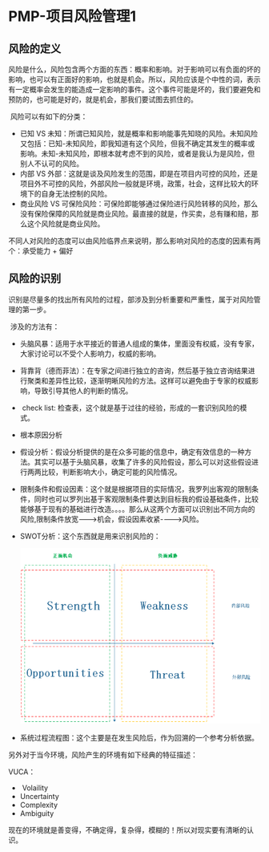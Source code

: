 # PMP-项目风险管理1

## 风险的定义

​        风险是什么，风险包含两个方面的东西：概率和影响。对于影响可以有负面的坏的影响，也可以有正面好的影响，也就是机会。所以，风险应该是个中性的词，表示有一定概率会发生的能造成一定影响的事件。这个事件可能是坏的，我们要避免和预防的，也可能是好的，就是机会，那我们要试图去抓住的。

​	   风险可以有如下的分类：

- 已知 VS 未知：所谓已知风险，就是概率和影响能事先知晓的风险。未知风险又包括：已知-未知风险，即我知道有这个风险，但我不确定其发生的概率或影响。未知-未知风险，即根本就考虑不到的风险，或者是我认为是风险，但别人不认可的风险。
- 内部 VS 外部：这就是谈及风险发生的范围，即是在项目内可控的风险，还是项目外不可控的风险，外部风险一般就是环境，政策，社会，这样比较大的环境下的自身无法控制的风险。
- 商业风险 VS 可保险风险：可保险即能够通过保险进行风险转移的风险，那么没有保险保障的风险就是商业风险。最直接的就是，作买卖，总有赚和赔，那么这个风险就是商业风险。

不同人对风险的态度可以由风险临界点来说明，那么影响对风险的态度的因素有两个：承受能力 + 偏好

## 风险的识别

​      识别是尽量多的找出所有风险的过程，部涉及到分析重要和严重性，属于对风险管理的第一步。

​      涉及的方法有：

- ​      头脑风暴：适用于水平接近的普通人组成的集体，里面没有权威，没有专家，大家讨论可以不受个人影响力，权威的影响。

- ​     背靠背（德而菲法）：在专家之间进行独立的咨询，然后基于独立咨询结果进行聚类和差异性比较，逐渐明晰风险的方法。这样可以避免由于专家的权威影响，导致引导其他人的判断的情况。

- ​    check list: 检查表，这个就是基于过往的经验，形成的一套识别风险的模式。

-    根本原因分析

-    假设分析：假设分析提供的是在众多可能的信息中，确定有效信息的一种方法。其实可以基于头脑风暴，收集了许多的风险假设，那么可以对这些假设进行两两比较，判断影响大小，确定可能的风险情况。

- 限制条件和假设因素：这个就是根据项目的实际情况，我罗列出客观的限制条件，同时也可以罗列出基于客观限制条件要达到目标我的假设基础条件，比较能够基于现有的基础进行改造。。。。那么从这两个方面可以识别出不同方向的风险,限制条件放宽--->机会，假设因素收紧---->风险。

- SWOT分析：这个东西就是用来识别风险的：

  ![](..\materials\SWOT.png)

-    系统过程流程图：这个主要是在发生风险后，作为回溯的一个参考分析依据。

另外对于当今环境，风险产生的环境有如下经典的特征描述：

VUCA：

- ​           Volaility
- Uncertainty
- Complexity
- Ambiguity

现在的环境就是善变得，不确定得，复杂得，模糊的！所以对现实要有清晰的认识。

